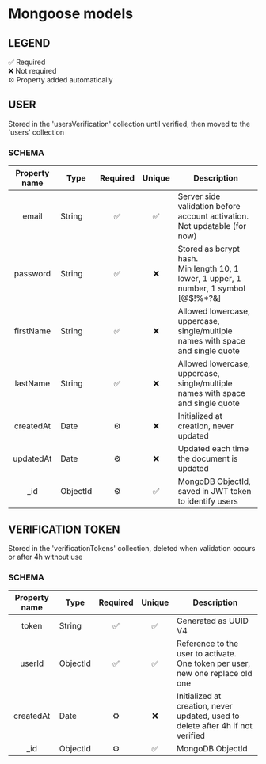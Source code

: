 # Mongoose models

## LEGEND

✅ Required <br>
❌ Not required <br>
⚙️ Property added automatically

## USER

Stored in the 'usersVerification' collection until verified, then moved to the 'users' collection

### SCHEMA

| Property name | Type | Required | Unique | Description |
| :-----------: | ---- | :------: | :------: | ------------ |
| email | String | ✅ | ✅ | Server side validation before account activation. Not updatable (for now) |
| password | String | ✅ | ❌ | Stored as bcrypt hash.<br>Min length 10, 1 lower, 1 upper, 1 number, 1 symbol [@$!%*?&] |
| firstName | String | ✅ | ❌ | Allowed lowercase, uppercase, single/multiple names with space and single quote |
| lastName | String | ✅ | ❌ | Allowed lowercase, uppercase, single/multiple names with space and single quote |
| createdAt | Date | ⚙️ | ❌ | Initialized at creation, never updated |
| updatedAt | Date | ⚙️ | ❌ | Updated each time the document is updated |
| _id | ObjectId | ⚙️ | ✅ | MongoDB ObjectId, saved in JWT token to identify users |

## VERIFICATION TOKEN

Stored in the 'verificationTokens' collection, deleted when validation occurs or after 4h without use

### SCHEMA

| Property name | Type | Required | Unique | Description |
| :-----------: | ---- | :------: | :------: | ------------ |
| token | String | ✅ | ✅ | Generated as UUID V4 |
| userId | ObjectId | ✅ | ✅ | Reference to the user to activate. One token per user, new one replace old one |
| createdAt | Date | ⚙️ | ❌ | Initialized at creation, never updated, used to delete after 4h if not verified |
| _id | ObjectId | ⚙️ | ✅ | MongoDB ObjectId |
